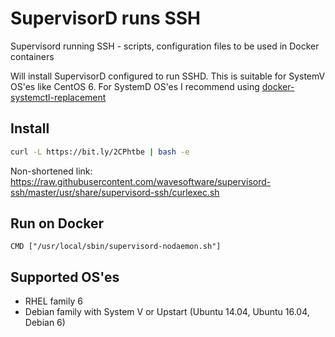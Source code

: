 
# SupervisorD runs SSH
Supervisord running SSH - scripts, configuration files to be used in Docker containers

Will install SupervisorD configured to run SSHD. This is suitable for SystemV OS'es like CentOS 6. For SystemD OS'es I recommend using [docker-systemctl-replacement](https://github.com/gdraheim/docker-systemctl-replacement)

## Install

```bash
curl -L https://bit.ly/2CPhtbe | bash -e
```
Non-shortened link: https://raw.githubusercontent.com/wavesoftware/supervisord-ssh/master/usr/share/supervisord-ssh/curlexec.sh

## Run on Docker

```docker
CMD ["/usr/local/sbin/supervisord-nodaemon.sh"]
```

## Supported OS'es

 * RHEL family 6
 * Debian family with System V or Upstart (Ubuntu 14.04, Ubuntu 16.04, Debian 6)
